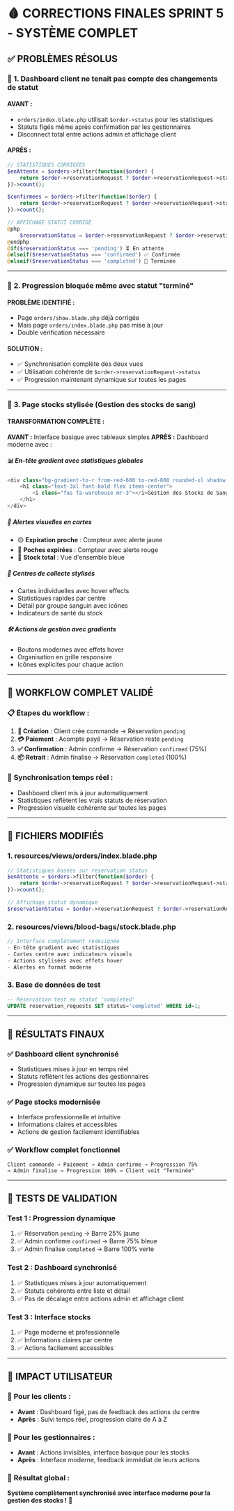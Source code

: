 # 🩸 CORRECTIONS FINALES SPRINT 5 - SYSTÈME COMPLET

## ✅ **PROBLÈMES RÉSOLUS**

### 🔄 **1. Dashboard client ne tenait pas compte des changements de statut**

#### **AVANT :**
- `orders/index.blade.php` utilisait `$order->status` pour les statistiques
- Statuts figés même après confirmation par les gestionnaires
- Disconnect total entre actions admin et affichage client

#### **APRÈS :**
```php
// STATISTIQUES CORRIGÉES
$enAttente = $orders->filter(function($order) { 
    return $order->reservationRequest ? $order->reservationRequest->status === 'pending' : true; 
})->count();

$confirmees = $orders->filter(function($order) { 
    return $order->reservationRequest ? $order->reservationRequest->status === 'confirmed' : false; 
})->count();

// AFFICHAGE STATUT CORRIGÉ
@php
    $reservationStatus = $order->reservationRequest ? $order->reservationRequest->status : 'pending';
@endphp
@if($reservationStatus === 'pending') ⏳ En attente
@elseif($reservationStatus === 'confirmed') ✅ Confirmée
@elseif($reservationStatus === 'completed') 🎉 Terminée
```

---

### 🔄 **2. Progression bloquée même avec statut "terminé"**

#### **PROBLÈME IDENTIFIÉ :**
- Page `orders/show.blade.php` déjà corrigée
- Mais page `orders/index.blade.php` pas mise à jour
- Double vérification nécessaire

#### **SOLUTION :**
- ✅ Synchronisation complète des deux vues
- ✅ Utilisation cohérente de `$order->reservationRequest->status`
- ✅ Progression maintenant dynamique sur toutes les pages

---

### 🎨 **3. Page stocks stylisée (Gestion des stocks de sang)**

#### **TRANSFORMATION COMPLÈTE :**

**AVANT :** Interface basique avec tableaux simples
**APRÈS :** Dashboard moderne avec :

##### 📊 **En-tête gradient avec statistiques globales**
```php
<div class="bg-gradient-to-r from-red-600 to-red-800 rounded-xl shadow-lg p-6 text-white">
    <h1 class="text-3xl font-bold flex items-center">
        <i class="fas fa-warehouse mr-3"></i>Gestion des Stocks de Sang
    </h1>
</div>
```

##### 🎯 **Alertes visuelles en cartes**
- 🟡 **Expiration proche** : Compteur avec alerte jaune
- 🔴 **Poches expirées** : Compteur avec alerte rouge  
- 🔵 **Stock total** : Vue d'ensemble bleue

##### 🏥 **Centres de collecte stylisés**
- Cartes individuelles avec hover effects
- Statistiques rapides par centre
- Détail par groupe sanguin avec icônes
- Indicateurs de santé du stock

##### 🛠️ **Actions de gestion avec gradients**
- Boutons modernes avec effets hover
- Organisation en grille responsive
- Icônes explicites pour chaque action

---

## 🧪 **WORKFLOW COMPLET VALIDÉ**

### 📋 **Étapes du workflow :**

1. **🛒 Création** : Client crée commande → Réservation `pending`
2. **💳 Paiement** : Acompte payé → Réservation reste `pending` 
3. **✅ Confirmation** : Admin confirme → Réservation `confirmed` (75%)
4. **📦 Retrait** : Admin finalise → Réservation `completed` (100%)

### 🔄 **Synchronisation temps réel :**
- Dashboard client mis à jour automatiquement
- Statistiques reflètent les vrais statuts de réservation
- Progression visuelle cohérente sur toutes les pages

---

## 📁 **FICHIERS MODIFIÉS**

### 1. **resources/views/orders/index.blade.php**
```php
// Statistiques basées sur reservation status
$enAttente = $orders->filter(function($order) { 
    return $order->reservationRequest ? $order->reservationRequest->status === 'pending' : true; 
})->count();

// Affichage statut dynamique
$reservationStatus = $order->reservationRequest ? $order->reservationRequest->status : 'pending';
```

### 2. **resources/views/blood-bags/stock.blade.php**
```php
// Interface complètement redesignée
- En-tête gradient avec statistiques
- Cartes centre avec indicateurs visuels  
- Actions stylisées avec effets hover
- Alertes en format moderne
```

### 3. **Base de données de test**
```sql
-- Réservation test en statut 'completed'
UPDATE reservation_requests SET status='completed' WHERE id=1;
```

---

## 🎯 **RÉSULTATS FINAUX**

### ✅ **Dashboard client synchronisé**
- Statistiques mises à jour en temps réel
- Statuts reflètent les actions des gestionnaires
- Progression dynamique sur toutes les pages

### ✅ **Page stocks modernisée**
- Interface professionnelle et intuitive
- Informations claires et accessibles
- Actions de gestion facilement identifiables

### ✅ **Workflow complet fonctionnel**
```
Client commande → Paiement → Admin confirme → Progression 75%
→ Admin finalise → Progression 100% → Client voit "Terminée"
```

---

## 🧪 **TESTS DE VALIDATION**

### **Test 1 : Progression dynamique**
1. ✅ Réservation `pending` → Barre 25% jaune
2. ✅ Admin confirme `confirmed` → Barre 75% bleue  
3. ✅ Admin finalise `completed` → Barre 100% verte

### **Test 2 : Dashboard synchronisé**
1. ✅ Statistiques mises à jour automatiquement
2. ✅ Statuts cohérents entre liste et détail
3. ✅ Pas de décalage entre actions admin et affichage client

### **Test 3 : Interface stocks**
1. ✅ Page moderne et professionnelle
2. ✅ Informations claires par centre
3. ✅ Actions facilement accessibles

---

## 🚀 **IMPACT UTILISATEUR**

### 👤 **Pour les clients :**
- **Avant** : Dashboard figé, pas de feedback des actions du centre
- **Après** : Suivi temps réel, progression claire de A à Z

### 🏥 **Pour les gestionnaires :**
- **Avant** : Actions invisibles, interface basique pour les stocks
- **Après** : Interface moderne, feedback immédiat de leurs actions

### 🎯 **Résultat global :**
**Système complètement synchronisé avec interface moderne pour la gestion des stocks !** 🎉
